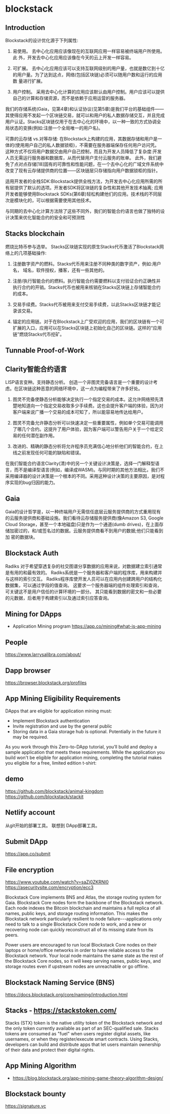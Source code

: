 # blockstack

## Introduction
Blockstack的设计优化源于下列属性:
1. 易使用。
去中心化应用应该像现在的互联网应用一样容易被终端用户所使用。此 外，开发去中心化应用应该像在今天的云上开发一样容易。

2. 可扩展。
去中心化应用应该可以支持互联网级别的用户量，也就是数亿到十亿的用户量。为了达到这点，网络(包括区块链)必须可以随用户数和运行的应用数 量进行扩展。

3. 用户控制。
采用去中心化计算的应用应该默认由用户控制。用户应该可以提供自己的计算和存储资源，而不是依赖于应用运营的服务器。

我们的存储系统(Gaia，见第4章)和认证协议(见第5章)是我们平台的基础组件——其使得应用不发起一个区块链交易，就可以和用户的私人数据存储交互，并且完成用户认证。Stacks区块链仅用于在去中心化的环境中，以一种一致的方式协调全局状态的变换(例如:注册一个全局唯一的用户名)。

可靠的云存储 vs.对等存储:
在Blockstack上构建的应用，其数据存储和用户是一体的(使用用户自己的私人数据锁柜)，不需要在服务器端保存任何用户访问凭。
这种方式不仅将用户数据交由用户自己控制，而且为开发人员降低了复杂度:开发人员无需运行服务器和数据库，从而代替用户支付云服务的账单。
此外，我们避免了点对点存储[18]固有的可靠性和性能问题，在一个去中心化的广域文件系统中改变了现有云存储提供商的位置——区块链层只存储指向用户数据锁柜的指针。

适用开发者的全栈SDK:Blockstack提供全栈方法，为开发去中心化应用所需的所有层提供了默认的选项。开发者SDK将区块链的复杂性和其他开发技术抽离;
应用开发者能够使用Blockstack SDKs(第6章)轻松构建他们的应用。技术栈的不同层次是模块化的，可以根据需要使用其他技术。

与同期的去中心化计算方法除了这些不同外，我们的智能合约语言也做了独特的设计决策来优化智能合约的安全和可预测性

## Stacks blockchain
燃烧比特币参与选举。
Stacks区块链实现的原生Stacks代币激活了Blockstack网络上的几项基础操作:
1. 注册数字资产的燃料。Stacks代币用来注册不同种类的数字资产，例如:用户名， 域名，软件授权，播客，还有一些其他的。

2. 注册/执行智能合约的燃料。执行智能合约需要燃料以支付验证合约正确性并执行合约的开销。Stacks代币也被用来核销在Stacks区块链上存储智能合约的成本。

3. 交易手续费。Stacks代币被用来支付交易手续费，以此Stacks区块链才能记录该交易。

4. 锚定的应用链。对于在Blockstack上广受欢迎的应用，我们的区块链有一个可扩展的入口，应用可以在Stacks区块链上初始化自己的区块链。这样的“应用链”燃烧Stacks代币挖矿。

## Tunnable Proof-of-Work

## Clarity智能合约语言
LISP语言变种。支持静态分析。
创造一个非图灵完备语言是一个重要的设计考虑。在区块链这种恶意的网络环境中，这一点为编程带来了许多好处。
1. 图灵不完备使静态分析能够决定执行一个指定交易的成本。这允许网络预先清楚地知道向一个指定交易收取多少手续费。这也会提升客户端的体验，因为对客户端来说广播一个交易的成本可知了，所以能容易地传达给用户。

2. 图灵不完备允许静态分析可以快速决定一些重要属性，例如单个交易可能调用了哪几个合约。这提升了用户体验，因为客户端可以警告用户关于一个给定交易的任何潜在副作用。

3. 改进的、精确的静态分析将允许程序员充满信心地分析他们的智能合约，在上线之前发现任何可能的缺陷和错误。

在我们智能合约语言Clarity(清)中的另一个关键设计决策是，选择一门解释型语言，而不是编译型语言(例如，编译成WASM)。与同时期的其他方法相比，我们不采用编译器的设计决策是一个根本的不同。采用这种设计决策的主要原因，是对程序实现的bug归因的能力。

## Gaia
Gaia的设计哲学是，以一种终端用户无需信任底层云服务提供商的方式重用现有的云服务提供商和基础设施。我们看待云存储服务提供商(像Amazon S3, Google Cloud Storage，甚至一个本地磁盘)只是作为一个通道(dumb drives)，在上面存储加密过的，和/或签名过的数据。云服务提供商看不到用户的数据;他们只能看到加 密的数据块。

## Blockstack Auth
Radiks 对于希望穿透复杂的社交图谱分享数据的应用来说，对数据建立索引通常是有用的和最有效的。
Radiks系统是一个服务器和客户端的程序库，用来构建并与这样的索引交互。
Radiks程序库使开发人员可以在应用内创建跨用户的结构化数据集，可以通过字段的值查询。
这要求一个服务器端的组件处理索引和查询，可关键这不是用户信任的计算环境的一部分。
其只能看到数据的密文和一些必要的元数据，后者用于构建索引以及通过索引应答查询。

## Mining for DApps
- Application Mining program
https://app.co/mining#what-is-app-mining


## People
https://www.larrysalibra.com/about/


## Dapp browser
https://browser.blockstack.org/profiles

## App Mining Eligibility Requirements
DApps that are eligible for application mining must:

* Implement Blockstack authentication
* Invite registration and use by the general public
* Storing data in a Gaia storage hub is optional. Potentially in the future it may be required.

As you work through this Zero-to-DApp tutorial, you’ll build and deploy a sample application that meets these requirements. While the application you build won't be eligible for application mining, completing the tutorial makes you eligible for a free, limited edition t-shirt:

## demo
https://github.com/blockstack/animal-kingdom
https://github.com/blockstack/stackit

## Netlify account
从git开始的部署工具。
联想到 DApp部署工具。

## Submit DApp
https://app.co/submit


## File encryption
https://www.youtube.com/watch?v=saZj0ZKRNl0
https://asecuritysite.com/encryption/ecc3


Blockstack Core implements BNS and Atlas, the storage routing system for Gaia. Blockstack Core nodes form the backbone of the Blockstack network. Each node indexes the Bitcoin blockchain and maintains a full replica of all names, public keys, and storage routing information. This makes the Blockstack network particularly resilient to node failure---applications only need to talk to a single Blockstack Core node to work, and a new or recovering node can quickly reconstruct all of its missing state from its peers.

Power users are encouraged to run local Blockstack Core nodes on their laptops or home/office networks in order to have reliable access to the Blockstack network. Your local node maintains the same state as the rest of the Blockstack Core nodes, so it will keep serving names, public keys, and storage routes even if upstream nodes are unreachable or go offline.

## Blockstack Naming Service (BNS)
https://docs.blockstack.org/core/naming/introduction.html


## Stacks - https://stackstoken.com/
Stacks (STX) token is the native utility token of the Blockstack network and the only token currently available as part of an SEC-qualified sale. Stacks tokens are consumed as "fuel" when users register digital assets, like usernames, or when they register/execute smart contracts. Using Stacks, developers can build and distribute apps that let users maintain ownership of their data and protect their digital rights.

## App Mining Algorithm
* https://blog.blockstack.org/app-mining-game-theory-algorithm-design/

## Blockstack bounty
https://signature.vc
